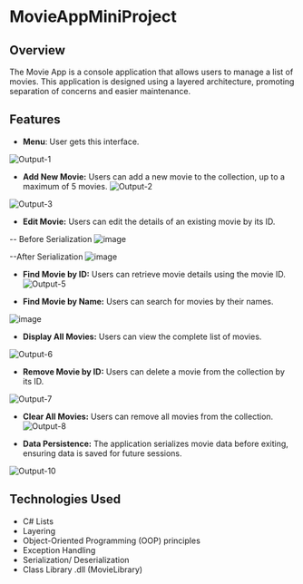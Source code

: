 # MovieAppMiniProject

## Overview

The Movie App is a console application that allows users to manage a list of movies. This application is designed using a layered architecture, promoting separation of concerns and easier maintenance.




## Features

- **Menu**: User gets this interface.

![Output-1](https://github.com/user-attachments/assets/73ee719b-1ffc-4808-b02b-5ab059bcc9a6)

- **Add New Movie:** Users can add a new movie to the collection, up to a maximum of 5 movies.
![Output-2](https://github.com/user-attachments/assets/10544eaf-bba5-47d7-b249-bfb509dd3541)

![Output-3](https://github.com/user-attachments/assets/dd2efc8c-fe5f-48a1-a567-6931ef66ff84)

- **Edit Movie:** Users can edit the details of an existing movie by its ID.

-- Before Serialization
![image](https://github.com/user-attachments/assets/7993d49b-81e3-4368-bb31-4cbce84c543a)

--After Serialization
![image](https://github.com/user-attachments/assets/1dce7660-17f5-47fa-ac0c-9839426f287a)

- **Find Movie by ID:** Users can retrieve movie details using the movie ID.
![Output-5](https://github.com/user-attachments/assets/67a2c1bb-3869-41da-82fb-d5a7aab47c95)

- **Find Movie by Name:** Users can search for movies by their names.

![image](https://github.com/user-attachments/assets/acdb5559-6869-48f8-814a-3357a478ac19)

- **Display All Movies:** Users can view the complete list of movies.

![Output-6](https://github.com/user-attachments/assets/fa19214c-98fd-4fa0-a119-4295643ef31d)

- **Remove Movie by ID:** Users can delete a movie from the collection by its ID.

![Output-7](https://github.com/user-attachments/assets/9e7074df-f064-485f-a37a-52ae5838f234)

- **Clear All Movies:** Users can remove all movies from the collection.
![Output-8](https://github.com/user-attachments/assets/5319f832-5f44-4b4c-897b-c522fcacc2a0)

- **Data Persistence:** The application serializes movie data before exiting, ensuring data is saved for future sessions.

![Output-10](https://github.com/user-attachments/assets/75c2e853-5b2a-4b31-8046-f51a9526134e)

## Technologies Used

- C# Lists
- Layering
- Object-Oriented Programming (OOP) principles
- Exception Handling
- Serialization/ Deserialization
- Class Library .dll (MovieLibrary)

